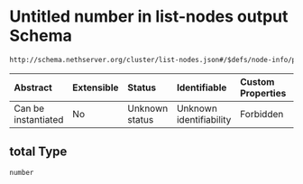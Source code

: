 # Untitled number in list-nodes output Schema

```txt
http://schema.nethserver.org/cluster/list-nodes.json#/$defs/node-info/properties/swap/properties/total
```



| Abstract            | Extensible | Status         | Identifiable            | Custom Properties | Additional Properties | Access Restrictions | Defined In                                                          |
| :------------------ | :--------- | :------------- | :---------------------- | :---------------- | :-------------------- | :------------------ | :------------------------------------------------------------------ |
| Can be instantiated | No         | Unknown status | Unknown identifiability | Forbidden         | Allowed               | none                | [list-nodes.json\*](cluster/list-nodes.json "open original schema") |

## total Type

`number`
